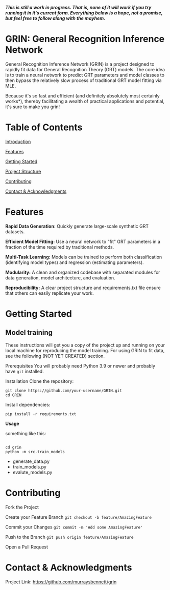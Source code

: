 **_This is still a work in progress. That is, none of it will work if you try running it in it's current form. Everything below is a hope, not a promise, but feel free to follow along with the mayhem._**

# GRIN: General Recognition Inference Network

General Recognition Inference Network (GRIN) is a project designed to rapidly fit data for General Recognition Theory (GRT) models.
The core idea is to train a neural network to predict GRT parameters and model classes to then bypass the relatively slow process of traditional GRT model fitting via MLE.

Because it's so fast and efficient (and definitely absolutely most certainly works\*), thereby facilitating a wealth of practical applications and potential, it's sure to make you grin!

# Table of Contents

[Introduction](#grin-general-recognition-inference-network)

[Features](#features)

[Getting Started](#getting-started)

[Project Structure](#project-structurej)

[Contributing](#contributing)

[Contact & Acknowledgments](#contact--acknowledgments)

# Features

**Rapid Data Generation:** Quickly generate large-scale synthetic GRT datasets.

**Efficient Model Fitting:** Use a neural network to "fit" GRT parameters in a fraction of the time required by traditional methods.

**Multi-Task Learning:** Models can be trained to perform both classification (identifying model types) and regression (estimating parameters).

**Modularity:** A clean and organized codebase with separated modules for data generation, model architecture, and evaluation.

**Reproducibility:** A clear project structure and requirements.txt file ensure that others can easily replicate your work.

# Getting Started

## Model training

These instructions will get you a copy of the project up and running on your local machine for reproducing the model training. For using GRIN to fit data, see the following (NOT YET CREATED) section.

Prerequisites
You will probably need Python 3.9 or newer and probably have `git` installed.

Installation
Clone the repository:

```
git clone https://github.com/your-username/GRIN.git
cd GRIN
```

Install dependencies:

```
pip install -r requirements.txt
```

**Usage**

something like this:

```

cd grin
python -m src.train_models

```

- generate_data.py
- train_models.py
- evalute_models.py

# Contributing

Fork the Project

Create your Feature Branch
`git checkout -b feature/AmazingFeature`

Commit your Changes `git commit -m 'Add some AmazingFeature'`

Push to the Branch `git push origin feature/AmazingFeature`

Open a Pull Request

# Contact & Acknowledgments

Project Link: https://github.com/murraysbennett/grin
